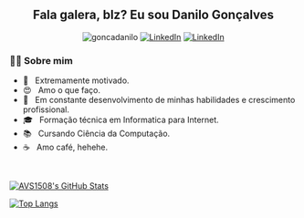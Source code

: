 <h2 align="center"> Fala galera, blz? Eu sou Danilo Gonçalves</h2>

<p align="center">  
 <img src="https://komarev.com/ghpvc/?username=goncadanilo" alt="goncadanilo" /> 
 <a href="https://www.linkedin.com/in/goncadanilo/"><img alt="LinkedIn" src="https://img.shields.io/badge/LinkedIn-Danilo_Gonçalves-blue?logo=linkedin"></a>
 <a href="mailto:gonca.danilo@gmal.com"><img alt="LinkedIn" src="https://img.shields.io/badge/Gmail-gonca.danilo@gmail.com-red?logo=gmail"></a>
</p>

<h3> 👨‍💻 Sobre mim </h3>

- :muscle: &nbsp; Extremamente motivado.
- 😍 &nbsp; Amo o que faço.
- 🚀 &nbsp; Em constante desenvolvimento de minhas habilidades e crescimento profissional.
- 🎓 &nbsp; Formação técnica em Informatica para Internet.
- 📚 &nbsp; Cursando Ciência da Computação.
- ☕ &nbsp; Amo café, hehehe. 

<br/>

[![AVS1508's GitHub Stats](https://github-readme-stats.vercel.app/api/?username=goncadanilo&show_icons=true&count_private=true&include_all_commits=true)](https://github.com/goncadanilo)

[![Top Langs](https://github-readme-stats.vercel.app/api/top-langs/?username=goncadanilo&layout=compact)](https://github.com/goncadanilo)
